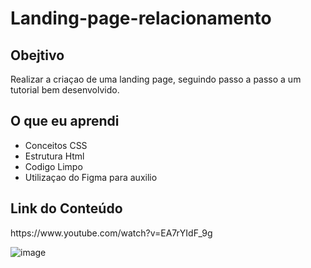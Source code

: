 # <h1>Landing-page-relacionamento</h1>
<h2>Obejtivo</h2>
Realizar a criaçao de uma landing page, seguindo passo a passo a um tutorial bem desenvolvido.

<h2>O que eu aprendi</h2>
<ul>
<li>Conceitos CSS</li>
<li>Estrutura Html</li>
<li>Codigo Limpo</li>
<li>Utilizaçao do Figma para auxilio</li>
</ul>

<h2>Link do Conteúdo</h2>
https://www.youtube.com/watch?v=EA7rYIdF_9g

![image](https://user-images.githubusercontent.com/84423047/151159388-80a316e9-0fd2-4f73-ae51-a9880b49625e.png)
